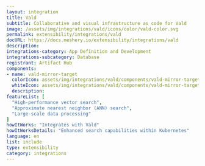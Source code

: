 ```yaml
---
layout: integration
title: Vald
subtitle: Collaborative and visual infrastructure as code for Vald
image: /assets/img/integrations/vald/icons/color/vald-color.svg
permalink: extensibility/integrations/vald
docURL: https://docs.meshery.io/extensibility/integrations/vald
description: 
integrations-category: App Definition and Development
integrations-subcategory: Database
registrant: Artifact Hub
components: 
- name: vald-mirror-target
  colorIcon: assets/img/integrations/vald/components/vald-mirror-target/icons/color/vald-mirror-target-color.svg
  whiteIcon: assets/img/integrations/vald/components/vald-mirror-target/icons/white/vald-mirror-target-white.svg
  description: 
featureList: [
  "High-performance vector search",
  "Approximate nearest neighbor (ANN) search",
  "Large-scale data processing"
]
howItWorks: "Integrates with Vald"
howItWorksDetails: "Enhanced search capabilities within Kubernetes"
language: en
list: include
type: extensibility
category: integrations
---
```

